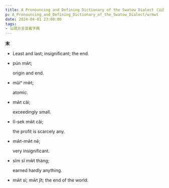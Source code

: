 ```yaml
---
title: A Pronouncing and Defining Dictionary of the Swatow Dialect (汕頭方言音義字典) / mwt
p: A_Pronouncing_and_Defining_Dictionary_of_the_Swatow_Dialect/w/mwt
date: 2024-04-01 23:00:00
tags: 
- 汕頭方言音義字典
---
```



**末**
- Least and last; insignificant; the end.

- pún mŵt;

  origin and end.

- mûiⁿ mŵt;

  atomic.

- mŵt căi;

  exceedingly small.

- lĭ-sek mŵt căi;

  the profit is scarcely any.

- mŵt-mŵt nē;

  very insignificant.

- sĭm sĭ mŵt thàng;

  earned hardly anything.

- mŵt sì; mŵt jît; the end of the world.